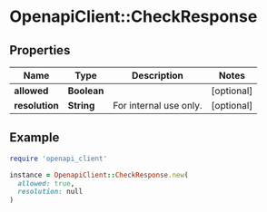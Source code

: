 # OpenapiClient::CheckResponse

## Properties

| Name | Type | Description | Notes |
| ---- | ---- | ----------- | ----- |
| **allowed** | **Boolean** |  | [optional] |
| **resolution** | **String** | For internal use only. | [optional] |

## Example

```ruby
require 'openapi_client'

instance = OpenapiClient::CheckResponse.new(
  allowed: true,
  resolution: null
)
```

